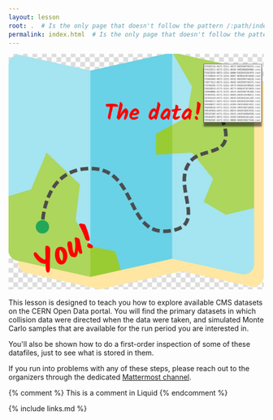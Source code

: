```yaml
---
layout: lesson
root: .  # Is the only page that doesn't follow the pattern /:path/index.html
permalink: index.html  # Is the only page that doesn't follow the pattern /:path/index.html
---
```

![](assets/img/datascouting_logo.png)

<!-- this is an html comment -->

This lesson is designed to teach you how to explore available CMS datasets on the CERN Open Data portal. 
You will find the primary datasets in which collision data were directed 
when the data were taken, and simulated Monte Carlo samples that are available for the run period
you are interested in.

You'll also be shown how to do a first-order inspection of some of these datafiles, just to see
what is stored in them.

If you run into problems with any of these steps, please reach out to the organizers
through the dedicated [Mattermost channel](https://mattermost.web.cern.ch/cmsodwswhepp24/channels/lessons--activities).

{% comment %} This is a comment in Liquid {% endcomment %}

{% include links.md %}